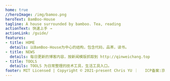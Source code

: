 ```yaml
---
home: true 
//heroImage: /img/bamoo.png
heroText: BamBoo-House
tagline: A house surrounded by bamboo. Tea, reading
actionText: 快速上手 →
actionLink: /guide/
features:
- title: HOME
  details: 以BamBoo-House为中心的结构，包含代码，品茶，读书。
- title: NEWS
  details: 每日更新的博客内容，按新闻模版抓取到 http://qinweichang.top
- title: TOOLS
  details: TOOLS 为日常整理的技术工具，生活工具入口。 
footer: MIT Licensed | Copyright © 2021-present Chris YU ｜   ICP备案:京ICP备2021019201号
---
```

